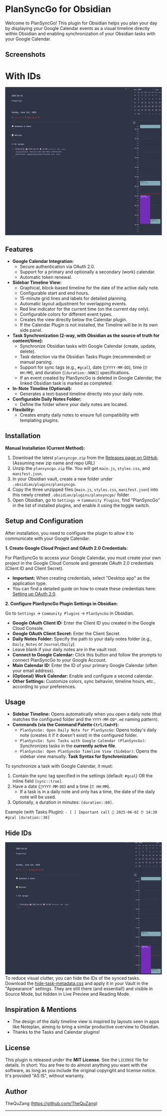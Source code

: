 # PlanSyncGo for Obsidian

Welcome to PlanSyncGo! This plugin for Obsidian helps you plan your day by displaying your Google Calendar events as a visual timeline directly within Obsidian and enabling synchronization of your Obsidian tasks with your Google Calendar.

## Screenshots

# With IDs
![Screenshot](./Assets/screenshot.png)

## Features

* **Google Calendar Integration:**
    * Secure authentication via OAuth 2.0.
    * Support for a primary and optionally a secondary (work) calendar.
    * Automatic token renewal.
* **Sidebar Timeline View:**
    * Graphical, block-based timeline for the date of the active daily note.
    * Configurable start and end hours.
    * 15-minute grid lines and labels for detailed planning.
    * Automatic layout adjustment for overlapping events.
    * Red line indicator for the current time (on the current day only).
    * Configurable colors for different event types.
    * Creates the view directly below the Calendar plugin.
    * If the Calendar Plugin is not installed, the Timeline will be in its own side panel.
* **Task Synchronization (2-way, with Obsidian as the source of truth for content/time):**
    * Synchronize Obsidian tasks with Google Calendar (create, update, delete).
    * Task detection via the Obsidian Tasks Plugin (recommended) or manual parsing.
    * Support for sync tags (e.g., `#gcal`), date (`📅YYYY-MM-DD`), time (`⏰ HH:MM`), and duration (`[duration::NNN]`) specifications.
    * If an event created by PlanSyncGo is deleted in Google Calendar, the linked Obsidian task is marked as completed.
* **In-Note Timeline (Optional):**
    * Generates a text-based timeline directly into your daily note.
* **Configurable Daily Notes Folder:**
    * Define the folder where your daily notes are located.
* **Flexibility:**
    * Creates empty daily notes to ensure full compatibility with templating plugins.
## Installation

**Manual Installation (Current Method):**

1.  Download the latest `plansyncgo.zip` from the [Releases page on GitHub](https://github.com/TheQuZang/plansyncgo/releases). (Assuming new zip name and repo URL)
2.  Unzip the `plansyncgo.zip` file. You will get `main.js`, `styles.css`, and `manifest.json`.
3.  In your Obsidian vault, create a new folder under `.obsidian/plugins/plansyncgo`.
4.  Copy the three unzipped files (`main.js`, `styles.css`, `manifest.json`) into this newly created `.obsidian/plugins/plansyncgo/` folder.
5.  Open Obsidian, go to `Settings` -> `Community Plugins`, find "PlanSyncGo" in the list of installed plugins, and enable it using the toggle switch.
## Setup and Configuration

After installation, you need to configure the plugin to allow it to communicate with your Google Calendar.

**1. Create Google Cloud Project and OAuth 2.0 Credentials:**

For PlanSyncGo to access your Google Calendar, you must create your own project in the Google Cloud Console and generate OAuth 2.0 credentials (Client ID and Client Secret).

* **Important:** When creating credentials, select "Desktop app" as the application type.
* You can find a detailed guide on how to create these credentials here: [Setting up OAuth 2.0](https://support.google.com/googleapi/answer/6158849?hl=de).

**2. Configure PlanSyncGo Plugin Settings in Obsidian:**

Go to `Settings` -> `Community Plugins` -> `PlanSyncGo` in Obsidian.
* **Google OAuth Client ID:** Enter the Client ID you created in the Google Cloud Console.
* **Google OAuth Client Secret:** Enter the Client Secret.
* **Daily Notes Folder:** Specify the path to your daily notes folder (e.g., `Daily_Notes` or `Journal/Daily`).
* Leave blank if your daily notes are in the vault root.
* **Connect to Google Calendar:** Click this button and follow the prompts to connect PlanSyncGo to your Google Account.
* **Main Calendar ID:** Enter the ID of your primary Google Calendar (often your email address).
* **(Optional) Work Calendar:** Enable and configure a second calendar.
* **Other Settings:** Customize colors, sync behavior, timeline hours, etc., according to your preferences.
## Usage

* **Sidebar Timeline:** Opens automatically when you open a daily note (that matches the configured folder and the `YYYY-MM-DD*.md` naming pattern).
* **Commands (via the Command Palette `Ctrl/Cmd+P`):**
    * `PlanSyncGo: Open Daily Note for PlanSyncGo`: Opens today's daily note (creates it if it doesn't exist) in the configured folder.
    * `PlanSyncGo: Sync Tasks with Google Calendar (PlanSyncGo)`: Synchronizes tasks in the **currently active file**.
    * `PlanSyncGo: Open PlanSyncGo Timeline View (Sidebar)`: Opens the sidebar view manually.
**Task Syntax for Synchronization:**

To synchronize a task with Google Calendar, it must:
1.  Contain the sync tag specified in the settings (default: `#gcal`) OR the inline field `[sync::true]`.
2.  Have a date (`📅YYYY-MM-DD`) and a time (`⏰ HH:MM`).
    * If a task is in a daily note and only has a time, the date of the daily note will be used.
3.  Optionally, a duration in minutes: `[duration::60]`.

Example (with Tasks Plugin):
`- [ ] Important call 📅 2025-06-02 ⏰ 14:30 #gcal [duration::30]`

## Hide IDs
![Screenshot - hidden ids](./Assets/screenshot_hidden_ids.png)
To reduce visual clutter, you can hide the IDs of the synced tasks.
Download the [hide-task-metadata.css](./hide_id_css/hide-task-metadata.css) and apply it in your Vault in the "Appearance" settings.
They are still there (and essential!) and visible in Source Mode, but hidden in Live Preview and Reading Mode.
## Inspiration & Mentions

* The design of the daily timeline view is inspired by layouts seen in apps like Noteplan, aiming to bring a similar productive overview to Obsidian.
* Thanks to the Tasks and Calendar plugins!

## License

This plugin is released under the **MIT License**.
See the `LICENSE` file for details.
In short: You are free to do almost anything you want with the software, as long as you include the original copyright and license notice.
It's provided "AS IS", without warranty.

## Author

TheQuZang
(https://github.com/TheQuZang)

---
